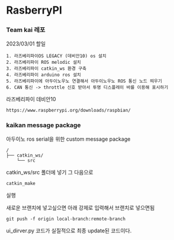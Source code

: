 # RasberryPI
### Team kai 레포

2023/03/01 할일</br>
```
1. 라즈베리파이OS LEGACY (데비안10) os 설치
2. 라즈베리파이 ROS melodic 설치
3. 라즈베리파이 catkin_ws 환경 구축
4. 라즈베리파이 arduino ros 설치
5. 라즈베리파이에 아두이노우노 연결해서 아두이노우노 ROS 통신 노드 띄우기
6. CAN 통신 -> throttle 신호 받아서 투명 디스플레이 바를 이용해 표시하기
```
라즈베리파이 데비안10</br>
```
https://www.raspberrypi.org/downloads/raspbian/
```

### kaikan message package

아두이노 ros serial을 위한 custom message package </br>


```
/
├── catkin_ws/
    └── src
```

catkin_ws/src 폴더에 넣기
그 다음으로
```
catkin_make
```
실행</br>

새로운 브랜치에 넣고싶으면 아래 강제로 입력해서 브랜치로 넣으면됨
```
git push -f origin local-branch:remote-branch
```

ui_dirver.py 코드가 실질적으로 최종 update된 코드이다.
